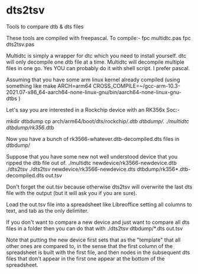 # dts2tsv
Tools to compare dtb &amp; dts files

These tools are compiled with freepascal. To compile:-
fpc multidtc.pas
fpc dts2tsv.pas

Multidtc is simply a wrapper for dtc which you need to install yourself.
dtc will only decompile one dtb file at a time. Multidtc will decompile multiple files in one go.
Yes YOU can probably do it with shell script.  I prefer pascal.

Assuming that you have some arm linux kernel already compiled (using something like 
make ARCH=arm64 CROSS_COMPILE=~/gcc-arm-10.3-2021.07-x86_64-aarch64-none-linux-gnu/bin/aarch64-none-linux-gnu- dtbs
)

Let's say you are interested in a Rockchip device with an RK356x Soc:-

mkdir dtbdump
cp arch/arm64/boot/dts/rockchip/*.dtb dtbdump/.
./multidtc dtbdump/rk356*.dtb

Now you have a bunch of rk3566-whatever.dtb-decompiled.dts files in dtbdump/

Suppose that you have some new not well understood device that you ripped the dtb file out of.
./multidtc newdevice/rk3566-newdevice.dtb
./dts2tsv 
./dts2tsv newdevice/rk3566-newdevice.dts dtbdump/rk356*.dtb-decompiled.dts out.tsv

Don't forget the out.tsv because otherwise dts2tsv will overwrite the last dts file with the output (but it will ask you if you are sure).

Load the out.tsv file into a spreadsheet like Libreoffice setting all columns to text, and tab as the only delimiter.

If you don't want to compare a new device and just want to compare all dts files in a folder then you can do that with
./dts2tsv dtbdump/*.dts out.tsv

Note that putting the new device first sets that as the "template" that all other ones are compared to, in the sense that the first column of the spreadsheet is built with the first file, and then nodes in the subsequent dts files that don't appear in the first one appear at the bottom of the spreadsheet.
